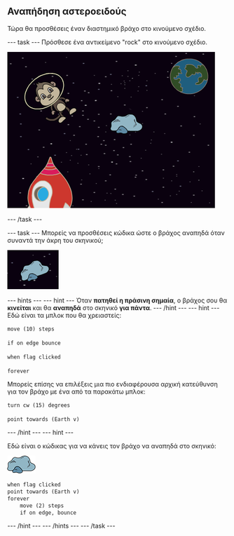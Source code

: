 ## Αναπήδηση αστεροειδούς

Τώρα θα προσθέσεις έναν διαστημικό βράχο στο κινούμενο σχέδιο.

\--- task \--- Πρόσθεσε ένα αντικείμενο "rock" στο κινούμενο σχέδιο.

![Προσθέτοντας ένα αντικείμενο βράχου](images/space-rock-sprite.png)

\--- /task \---

\--- task \--- Μπορείς να προσθέσεις κώδικα ώστε ο βράχος αναπηδά όταν συναντά την άκρη του σκηνικού;

![Δοκιμάζοντας ένα βράχο που αναπηδά](images/space-bounce-test.png)

\--- hints \--- \--- hint \--- Όταν **πατηθεί η πράσινη σημαία**, ο βράχος σου θα **κινείται** και θα **αναπηδά** στο σκηνικό **για πάντα**. \--- /hint \--- \--- hint \--- Εδώ είναι τα μπλοκ που θα χρειαστείς:

```blocks3
move (10) steps

if on edge bounce

when flag clicked

forever
```

Μπορείς επίσης να επιλέξεις μια πιο ενδιαφέρουσα αρχική κατεύθυνση για τον βράχο με ένα από τα παρακάτω μπλοκ:

```blocks3
turn cw (15) degrees

point towards (Earth v)
```

\--- /hint \--- \--- hint \---

Εδώ είναι ο κώδικας για να κάνεις τον βράχο να αναπηδά στο σκηνικό:

![Αντικείμενο βράχου](images/sprite-rock.png)

```blocks3
when flag clicked
point towards (Earth v)
forever
    move (2) steps
    if on edge, bounce
```

\--- /hint \--- \--- /hints \--- \--- /task \---